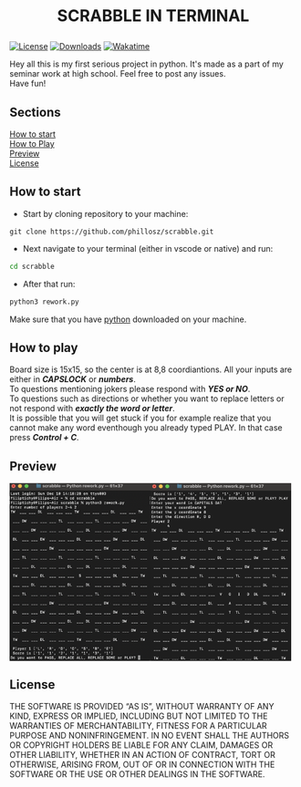 # <p align="center">SCRABBLE IN TERMINAL</p>

[![License](https://img.shields.io/badge/license-MIT-blue.svg)](https://opensource.org/licenses/MIT) [![Downloads](https://img.shields.io/github/downloads/phillosz/scrabble/total.svg)](https://github.com/phillosz/scrabble/releases)
[![Wakatime](https://wakatime.com/badge/user/018c5486-9529-4549-ae51-38c2a37c858a/project/018c548b-67af-405a-8825-d8b0e4473e65.svg)](https://wakatime.com/badge/user/018c5486-9529-4549-ae51-38c2a37c858a/project/018c548b-67af-405a-8825-d8b0e4473e65)

Hey all this is my first serious project in python. It's made as a part of my seminar work at high school. Feel free to post any issues.  
Have fun!



## Sections
[How to start](#how-to-start)  
[How to Play](#how-to-play)  
[Preview](#preview)  
[License](#license)  

## How to start

- Start by cloning repository to your machine:
```git 
git clone https://github.com/phillosz/scrabble.git
```
- Next navigate to your terminal (either in vscode or native) and run:
```bash
cd scrabble
```
- After that run:
```bash
python3 rework.py
```

Make sure that you have [python](https://www.python.org/downloads/) downloaded on your machine.

## How to play

Board size is 15x15, so the center is at 8,8 coordiantions. All your inputs are either in ***CAPSLOCK*** or ***numbers***.   
To questions mentioning jokers please respond with ***YES or NO***.  
To questions such as directions or whether you want to replace letters or not respond with ***exactly the word or letter***.  
It is possible that you will get stuck if you for example realize that you cannot make any word eventhough you already typed PLAY. In that case press ***Control + C***.  

## Preview
<div style="display: flex;">
  <img src="img/preview_start.png" alt="Error, load failed" style="width: 49%;">
  <img src="img/preview_written.png" alt="Error, load failed" style="width: 49%;">
</div>

## License

THE SOFTWARE IS PROVIDED “AS IS”, WITHOUT WARRANTY OF ANY KIND, EXPRESS OR IMPLIED, INCLUDING BUT NOT LIMITED TO THE WARRANTIES OF MERCHANTABILITY, FITNESS FOR A PARTICULAR PURPOSE AND NONINFRINGEMENT. IN NO EVENT SHALL THE AUTHORS OR COPYRIGHT HOLDERS BE LIABLE FOR ANY CLAIM, DAMAGES OR OTHER LIABILITY, WHETHER IN AN ACTION OF CONTRACT, TORT OR OTHERWISE, ARISING FROM, OUT OF OR IN CONNECTION WITH THE SOFTWARE OR THE USE OR OTHER DEALINGS IN THE SOFTWARE.
